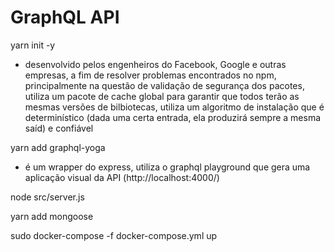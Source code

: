 # GraphQL API

yarn init -y
- desenvolvido pelos engenheiros do Facebook, Google e outras empresas, a fim de resolver problemas encontrados no npm, principalmente na questão de validação de segurança dos pacotes, utiliza um pacote de cache global para garantir que todos terão as mesmas versões de bilbiotecas, utiliza um algoritmo de instalação que é determinístico (dada uma certa entrada, ela produzirá sempre a mesma saíd) e confiável


yarn add graphql-yoga
- é um wrapper do express, utiliza o graphql playground que gera uma aplicação visual da API (http://localhost:4000/)

node src/server.js

yarn add mongoose

sudo docker-compose -f docker-compose.yml up